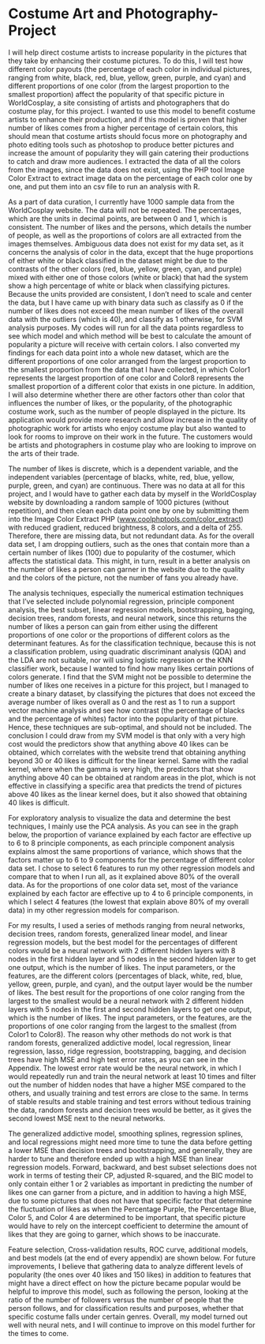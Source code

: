 # Costume Art and Photography- Project
I will help direct costume artists to increase popularity in the pictures that they take by enhancing
their costume pictures. To do this, I will test how different color payouts (the percentage of each color in
individual pictures, ranging from white, black, red, blue, yellow, green, purple, and cyan) and different
proportions of one color (from the largest proportion to the smallest proportion) affect the popularity of
that specific picture in WorldCosplay, a site consisting of artists and photographers that do costume play,
for this project. I wanted to use this model to benefit costume artists to enhance their production, and if
this model is proven that higher number of likes comes from a higher percentage of certain colors, this
should mean that costume artists should focus more on photography and photo editing tools such as
photoshop to produce better pictures and increase the amount of popularity they will gain catering their
productions to catch and draw more audiences. I extracted the data of all the colors from the images, since
the data does not exist, using the PHP tool Image Color Extract to extract image data on the percentage of
each color one by one, and put them into an csv file to run an analysis with R.

As a part of data curation, I currently have 1000 sample data from the WorldCosplay website.
The data will not be repeated. The percentages, which are the units in decimal points, are between 0 and
1, which is consistent. The number of likes and the persons, which details the number of people, as well
as the proportions of colors are all extracted from the images themselves. Ambiguous data does not exist
for my data set, as it concerns the analysis of color in the data, except that the huge proportions of either
white or black classified in the dataset might be due to the contrasts of the other colors (red, blue, yellow,
green, cyan, and purple) mixed with either one of those colors (white or black) that had the system show a
high percentage of white or black when classifying pictures. Because the units provided are consistent, I
don’t need to scale and center the data, but I have came up with binary data such as classify as 0 if the
number of likes does not exceed the mean number of likes of the overall data with the outliers (which is
40), and classify as 1 otherwise, for SVM analysis purposes. My codes will run for all the data points
regardless to see which model and which method will be best to calculate the amount of popularity a
picture will receive with certain colors. I also converted my findings for each data point into a whole new
dataset, which are the different proportions of one color arranged from the largest proportion to the
smallest proportion from the data that I have collected, in which Color1 represents the largest proportion
of one color and Color8 represents the smallest proportion of a different color that exists in one picture.
In addition, I will also determine whether there are other factors other than color that influences
the number of likes, or the popularity, of the photographic costume work, such as the number of people
displayed in the picture. Its application would provide more research and allow increase in the quality of
photographic work for artists who enjoy costume play but also wanted to look for rooms to improve on
their work in the future. The customers would be artists and photographers in costume play who are
looking to improve on the arts of their trade.

The number of likes is discrete, which is a dependent variable, and the independent variables
(percentage of blacks, white, red, blue, yellow, purple, green, and cyan) are continuous. There was no
data at all for this project, and I would have to gather each data by myself in the WorldCosplay website
by downloading a random sample of 1000 pictures (without repetition), and then clean each data point
one by one by submitting them into the Image Color Extract PHP (www.coolphptools.com/color_extract)
with reduced gradient, reduced brightness, 8 colors, and a delta of 255. Therefore, there are missing data,
but not redundant data. As for the overall data set, I am dropping outliers, such as the ones that contain
more than a certain number of likes (100) due to popularity of the costumer, which affects the statistical
data. This might, in turn, result in a better analysis on the number of likes a person can garner in the
website due to the quality and the colors of the picture, not the number of fans you already have.

The analysis techniques, especially the numerical estimation techniques that I’ve selected include
polynomial regression, principle component analysis, the best subset, linear regression models,
bootstrapping, bagging, decision trees, random forests, and neural network, since this returns the number
of likes a person can gain from either using the different proportions of one color or the proportions of
different colors as the determinant features. As for the classification technique, because this is not a
classification problem, using quadratic discriminant analysis (QDA) and the LDA are not suitable, nor
will using logistic regression or the KNN classifier work, because I wanted to find how many likes certain
portions of colors generate. I find that the SVM might not be possible to determine the number of likes
one receives in a picture for this project, but I managed to create a binary dataset, by classifying the
pictures that does not exceed the average number of likes overall as 0 and the rest as 1 to run a support
vector machine analysis and see how contrast (the percentage of blacks and the percentage of whites)
factor into the popularity of that picture. Hence, these techniques are sub-optimal, and should not be
included. The conclusion I could draw from my SVM model is that only with a very high cost would the
predictors show that anything above 40 likes can be obtained, which correlates with the website trend that
obtaining anything beyond 30 or 40 likes is difficult for the linear kernel. Same with the radial kernel,
where when the gamma is very high, the predictors that show anything above 40 can be obtained at
random areas in the plot, which is not effective in classifying a specific area that predicts the trend of
pictures above 40 likes as the linear kernel does, but it also showed that obtaining 40 likes is difficult.

For exploratory analysis to visualize the data and determine the best techniques, I mainly use the
PCA analysis. As you can see in the graph below, the proportion of variance explained by each factor are
effective up to 6 to 8 principle components, as each principle component analysis explains almost the
same proportions of variance, which shows that the factors matter up to 6 to 9 components for the
percentage of different color data set. I chose to select 6 features to run my other regression models and
compare that to when I run all, as it explained above 80% of the overall data. As for the proportions of
one color data set, most of the variance explained by each factor are effective up to 4 to 6 principle
components, in which I select 4 features (the lowest that explain above 80% of my overall data) in my
other regression models for comparison.

For my results, I used a series of methods ranging from neural networks, decision trees, random
forests, generalized linear model, and linear regression models, but the best model for the percentages of
different colors would be a neural network with 2 different hidden layers with 8 nodes in the first hidden
layer and 5 nodes in the second hidden layer to get one output, which is the number of likes. The input
parameters, or the features, are the different colors (percentages of black, white, red, blue, yellow, green,
purple, and cyan), and the output layer would be the number of likes. The best result for the
proportions of one color ranging from the largest to the smallest would be a neural network with 2
different hidden layers with 5 nodes in the first and second hidden layers to get one output, which is the
number of likes. The input parameters, or the features, are the proportions of one color ranging from
the largest to the smallest (from Color1 to Color8). The reason why other methods do not work is
that random forests, generalized addictive model, local regression, linear regression, lasso, ridge
regression, bootstrapping, bagging, and decision trees have high MSE and high test error rates, as
you can see in the Appendix. The lowest error rate would be the neural network, in which I
would repeatedly run and train the neural network at least 10 times and filter out the number of
hidden nodes that have a higher MSE compared to the others, and usually training and test errors
are close to the same. In terms of stable results and stable training and test errors without tedious
training the data, random forests and decision trees would be better, as it gives the second lowest
MSE next to the neural networks.

The generalized addictive model, smoothing splines, regression splines, and local
regressions might need more time to tune the data before getting a lower MSE than decision trees
and bootstrapping, and generally, they are harder to tune and therefore ended up with a high
MSE than linear regression models. Forward, backward, and best subset selections does not work
in terms of testing their CP, adjusted R-squared, and the BIC model to only contain either 1 or 2
variables as important in predicting the number of likes one can garner from a picture, and in
addition to having a high MSE, due to some pictures that does not have that specific factor that
determine the fluctuation of likes as when the Percentage Purple, the Percentage Blue, Color 5,
and Color 4 are determined to be important, that specific picture would have to rely on the
intercept coefficient to determine the amount of likes that they are going to garner, which shows
to be inaccurate.

Feature selection, Cross-validation results, ROC curve, additional models, and best
models (at the end of every appendix) are shown below. For future improvements, I believe that
gathering data to analyze different levels of popularity (the ones over 40 likes and 150 likes) in
addition to features that might have a direct effect on how the picture became popular would be
helpful to improve this model, such as following the person, looking at the ratio of the number of
followers versus the number of people that the person follows, and for classification results and
purposes, whether that specific costume falls under certain genres. Overall, my model turned out
well with neural nets, and I will continue to improve on this model further for the times to come.
